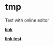 # tmp
Test with online editor

[**link**][1]

[**link test**][2]

[1]: docs/README.md
[2]: docs/test.md
